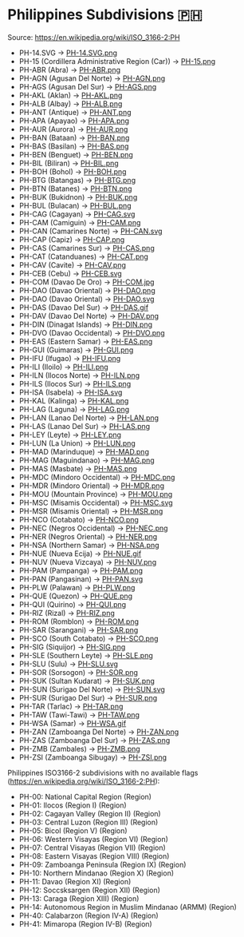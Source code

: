 # Philippines Subdivisions 🇵🇭

Source: https://en.wikipedia.org/wiki/ISO_3166-2:PH

* PH-14.SVG -> [PH-14.SVG.png](https://github.com/amckenna41/iso3166-flag-icons/blob/main/iso3166-2-icons/PH/PH-14.SVG.png)
* PH-15 (Cordillera Administrative Region (Car)) -> [PH-15.png](https://github.com/amckenna41/iso3166-flag-icons/blob/main/iso3166-2-icons/PH/PH-15.png)
* PH-ABR (Abra) -> [PH-ABR.png](https://github.com/amckenna41/iso3166-flag-icons/blob/main/iso3166-2-icons/PH/PH-ABR.png)
* PH-AGN (Agusan Del Norte) -> [PH-AGN.png](https://github.com/amckenna41/iso3166-flag-icons/blob/main/iso3166-2-icons/PH/PH-AGN.png)
* PH-AGS (Agusan Del Sur) -> [PH-AGS.png](https://github.com/amckenna41/iso3166-flag-icons/blob/main/iso3166-2-icons/PH/PH-AGS.png)
* PH-AKL (Aklan) -> [PH-AKL.png](https://github.com/amckenna41/iso3166-flag-icons/blob/main/iso3166-2-icons/PH/PH-AKL.png)
* PH-ALB (Albay) -> [PH-ALB.png](https://github.com/amckenna41/iso3166-flag-icons/blob/main/iso3166-2-icons/PH/PH-ALB.png)
* PH-ANT (Antique) -> [PH-ANT.png](https://github.com/amckenna41/iso3166-flag-icons/blob/main/iso3166-2-icons/PH/PH-ANT.png)
* PH-APA (Apayao) -> [PH-APA.png](https://github.com/amckenna41/iso3166-flag-icons/blob/main/iso3166-2-icons/PH/PH-APA.png)
* PH-AUR (Aurora) -> [PH-AUR.png](https://github.com/amckenna41/iso3166-flag-icons/blob/main/iso3166-2-icons/PH/PH-AUR.png)
* PH-BAN (Bataan) -> [PH-BAN.png](https://github.com/amckenna41/iso3166-flag-icons/blob/main/iso3166-2-icons/PH/PH-BAN.png)
* PH-BAS (Basilan) -> [PH-BAS.png](https://github.com/amckenna41/iso3166-flag-icons/blob/main/iso3166-2-icons/PH/PH-BAS.png)
* PH-BEN (Benguet) -> [PH-BEN.png](https://github.com/amckenna41/iso3166-flag-icons/blob/main/iso3166-2-icons/PH/PH-BEN.png)
* PH-BIL (Biliran) -> [PH-BIL.png](https://github.com/amckenna41/iso3166-flag-icons/blob/main/iso3166-2-icons/PH/PH-BIL.png)
* PH-BOH (Bohol) -> [PH-BOH.png](https://github.com/amckenna41/iso3166-flag-icons/blob/main/iso3166-2-icons/PH/PH-BOH.png)
* PH-BTG (Batangas) -> [PH-BTG.png](https://github.com/amckenna41/iso3166-flag-icons/blob/main/iso3166-2-icons/PH/PH-BTG.png)
* PH-BTN (Batanes) -> [PH-BTN.png](https://github.com/amckenna41/iso3166-flag-icons/blob/main/iso3166-2-icons/PH/PH-BTN.png)
* PH-BUK (Bukidnon) -> [PH-BUK.png](https://github.com/amckenna41/iso3166-flag-icons/blob/main/iso3166-2-icons/PH/PH-BUK.png)
* PH-BUL (Bulacan) -> [PH-BUL.png](https://github.com/amckenna41/iso3166-flag-icons/blob/main/iso3166-2-icons/PH/PH-BUL.png)
* PH-CAG (Cagayan) -> [PH-CAG.svg](https://github.com/amckenna41/iso3166-flag-icons/blob/main/iso3166-2-icons/PH/PH-CAG.svg)
* PH-CAM (Camiguin) -> [PH-CAM.png](https://github.com/amckenna41/iso3166-flag-icons/blob/main/iso3166-2-icons/PH/PH-CAM.png)
* PH-CAN (Camarines Norte) -> [PH-CAN.svg](https://github.com/amckenna41/iso3166-flag-icons/blob/main/iso3166-2-icons/PH/PH-CAN.svg)
* PH-CAP (Capiz) -> [PH-CAP.png](https://github.com/amckenna41/iso3166-flag-icons/blob/main/iso3166-2-icons/PH/PH-CAP.png)
* PH-CAS (Camarines Sur) -> [PH-CAS.png](https://github.com/amckenna41/iso3166-flag-icons/blob/main/iso3166-2-icons/PH/PH-CAS.png)
* PH-CAT (Catanduanes) -> [PH-CAT.png](https://github.com/amckenna41/iso3166-flag-icons/blob/main/iso3166-2-icons/PH/PH-CAT.png)
* PH-CAV (Cavite) -> [PH-CAV.png](https://github.com/amckenna41/iso3166-flag-icons/blob/main/iso3166-2-icons/PH/PH-CAV.png)
* PH-CEB (Cebu) -> [PH-CEB.svg](https://github.com/amckenna41/iso3166-flag-icons/blob/main/iso3166-2-icons/PH/PH-CEB.svg)
* PH-COM (Davao De Oro) -> [PH-COM.jpg](https://github.com/amckenna41/iso3166-flag-icons/blob/main/iso3166-2-icons/PH/PH-COM.jpg)
* PH-DAO (Davao Oriental) -> [PH-DAO.png](https://github.com/amckenna41/iso3166-flag-icons/blob/main/iso3166-2-icons/PH/PH-DAO.png)
* PH-DAO (Davao Oriental) -> [PH-DAO.svg](https://github.com/amckenna41/iso3166-flag-icons/blob/main/iso3166-2-icons/PH/PH-DAO.svg)
* PH-DAS (Davao Del Sur) -> [PH-DAS.gif](https://github.com/amckenna41/iso3166-flag-icons/blob/main/iso3166-2-icons/PH/PH-DAS.gif)
* PH-DAV (Davao Del Norte) -> [PH-DAV.png](https://github.com/amckenna41/iso3166-flag-icons/blob/main/iso3166-2-icons/PH/PH-DAV.png)
* PH-DIN (Dinagat Islands) -> [PH-DIN.png](https://github.com/amckenna41/iso3166-flag-icons/blob/main/iso3166-2-icons/PH/PH-DIN.png)
* PH-DVO (Davao Occidental) -> [PH-DVO.png](https://github.com/amckenna41/iso3166-flag-icons/blob/main/iso3166-2-icons/PH/PH-DVO.png)
* PH-EAS (Eastern Samar) -> [PH-EAS.png](https://github.com/amckenna41/iso3166-flag-icons/blob/main/iso3166-2-icons/PH/PH-EAS.png)
* PH-GUI (Guimaras) -> [PH-GUI.png](https://github.com/amckenna41/iso3166-flag-icons/blob/main/iso3166-2-icons/PH/PH-GUI.png)
* PH-IFU (Ifugao) -> [PH-IFU.png](https://github.com/amckenna41/iso3166-flag-icons/blob/main/iso3166-2-icons/PH/PH-IFU.png)
* PH-ILI (Iloilo) -> [PH-ILI.png](https://github.com/amckenna41/iso3166-flag-icons/blob/main/iso3166-2-icons/PH/PH-ILI.png)
* PH-ILN (Ilocos Norte) -> [PH-ILN.png](https://github.com/amckenna41/iso3166-flag-icons/blob/main/iso3166-2-icons/PH/PH-ILN.png)
* PH-ILS (Ilocos Sur) -> [PH-ILS.png](https://github.com/amckenna41/iso3166-flag-icons/blob/main/iso3166-2-icons/PH/PH-ILS.png)
* PH-ISA (Isabela) -> [PH-ISA.svg](https://github.com/amckenna41/iso3166-flag-icons/blob/main/iso3166-2-icons/PH/PH-ISA.svg)
* PH-KAL (Kalinga) -> [PH-KAL.png](https://github.com/amckenna41/iso3166-flag-icons/blob/main/iso3166-2-icons/PH/PH-KAL.png)
* PH-LAG (Laguna) -> [PH-LAG.png](https://github.com/amckenna41/iso3166-flag-icons/blob/main/iso3166-2-icons/PH/PH-LAG.png)
* PH-LAN (Lanao Del Norte) -> [PH-LAN.png](https://github.com/amckenna41/iso3166-flag-icons/blob/main/iso3166-2-icons/PH/PH-LAN.png)
* PH-LAS (Lanao Del Sur) -> [PH-LAS.png](https://github.com/amckenna41/iso3166-flag-icons/blob/main/iso3166-2-icons/PH/PH-LAS.png)
* PH-LEY (Leyte) -> [PH-LEY.png](https://github.com/amckenna41/iso3166-flag-icons/blob/main/iso3166-2-icons/PH/PH-LEY.png)
* PH-LUN (La Union) -> [PH-LUN.png](https://github.com/amckenna41/iso3166-flag-icons/blob/main/iso3166-2-icons/PH/PH-LUN.png)
* PH-MAD (Marinduque) -> [PH-MAD.png](https://github.com/amckenna41/iso3166-flag-icons/blob/main/iso3166-2-icons/PH/PH-MAD.png)
* PH-MAG (Maguindanao) -> [PH-MAG.png](https://github.com/amckenna41/iso3166-flag-icons/blob/main/iso3166-2-icons/PH/PH-MAG.png)
* PH-MAS (Masbate) -> [PH-MAS.png](https://github.com/amckenna41/iso3166-flag-icons/blob/main/iso3166-2-icons/PH/PH-MAS.png)
* PH-MDC (Mindoro Occidental) -> [PH-MDC.png](https://github.com/amckenna41/iso3166-flag-icons/blob/main/iso3166-2-icons/PH/PH-MDC.png)
* PH-MDR (Mindoro Oriental) -> [PH-MDR.png](https://github.com/amckenna41/iso3166-flag-icons/blob/main/iso3166-2-icons/PH/PH-MDR.png)
* PH-MOU (Mountain Province) -> [PH-MOU.png](https://github.com/amckenna41/iso3166-flag-icons/blob/main/iso3166-2-icons/PH/PH-MOU.png)
* PH-MSC (Misamis Occidental) -> [PH-MSC.svg](https://github.com/amckenna41/iso3166-flag-icons/blob/main/iso3166-2-icons/PH/PH-MSC.svg)
* PH-MSR (Misamis Oriental) -> [PH-MSR.png](https://github.com/amckenna41/iso3166-flag-icons/blob/main/iso3166-2-icons/PH/PH-MSR.png)
* PH-NCO (Cotabato) -> [PH-NCO.png](https://github.com/amckenna41/iso3166-flag-icons/blob/main/iso3166-2-icons/PH/PH-NCO.png)
* PH-NEC (Negros Occidental) -> [PH-NEC.png](https://github.com/amckenna41/iso3166-flag-icons/blob/main/iso3166-2-icons/PH/PH-NEC.png)
* PH-NER (Negros Oriental) -> [PH-NER.png](https://github.com/amckenna41/iso3166-flag-icons/blob/main/iso3166-2-icons/PH/PH-NER.png)
* PH-NSA (Northern Samar) -> [PH-NSA.png](https://github.com/amckenna41/iso3166-flag-icons/blob/main/iso3166-2-icons/PH/PH-NSA.png)
* PH-NUE (Nueva Ecija) -> [PH-NUE.gif](https://github.com/amckenna41/iso3166-flag-icons/blob/main/iso3166-2-icons/PH/PH-NUE.gif)
* PH-NUV (Nueva Vizcaya) -> [PH-NUV.png](https://github.com/amckenna41/iso3166-flag-icons/blob/main/iso3166-2-icons/PH/PH-NUV.png)
* PH-PAM (Pampanga) -> [PH-PAM.png](https://github.com/amckenna41/iso3166-flag-icons/blob/main/iso3166-2-icons/PH/PH-PAM.png)
* PH-PAN (Pangasinan) -> [PH-PAN.svg](https://github.com/amckenna41/iso3166-flag-icons/blob/main/iso3166-2-icons/PH/PH-PAN.svg)
* PH-PLW (Palawan) -> [PH-PLW.png](https://github.com/amckenna41/iso3166-flag-icons/blob/main/iso3166-2-icons/PH/PH-PLW.png)
* PH-QUE (Quezon) -> [PH-QUE.png](https://github.com/amckenna41/iso3166-flag-icons/blob/main/iso3166-2-icons/PH/PH-QUE.png)
* PH-QUI (Quirino) -> [PH-QUI.png](https://github.com/amckenna41/iso3166-flag-icons/blob/main/iso3166-2-icons/PH/PH-QUI.png)
* PH-RIZ (Rizal) -> [PH-RIZ.png](https://github.com/amckenna41/iso3166-flag-icons/blob/main/iso3166-2-icons/PH/PH-RIZ.png)
* PH-ROM (Romblon) -> [PH-ROM.png](https://github.com/amckenna41/iso3166-flag-icons/blob/main/iso3166-2-icons/PH/PH-ROM.png)
* PH-SAR (Sarangani) -> [PH-SAR.png](https://github.com/amckenna41/iso3166-flag-icons/blob/main/iso3166-2-icons/PH/PH-SAR.png)
* PH-SCO (South Cotabato) -> [PH-SCO.png](https://github.com/amckenna41/iso3166-flag-icons/blob/main/iso3166-2-icons/PH/PH-SCO.png)
* PH-SIG (Siquijor) -> [PH-SIG.png](https://github.com/amckenna41/iso3166-flag-icons/blob/main/iso3166-2-icons/PH/PH-SIG.png)
* PH-SLE (Southern Leyte) -> [PH-SLE.png](https://github.com/amckenna41/iso3166-flag-icons/blob/main/iso3166-2-icons/PH/PH-SLE.png)
* PH-SLU (Sulu) -> [PH-SLU.svg](https://github.com/amckenna41/iso3166-flag-icons/blob/main/iso3166-2-icons/PH/PH-SLU.svg)
* PH-SOR (Sorsogon) -> [PH-SOR.png](https://github.com/amckenna41/iso3166-flag-icons/blob/main/iso3166-2-icons/PH/PH-SOR.png)
* PH-SUK (Sultan Kudarat) -> [PH-SUK.png](https://github.com/amckenna41/iso3166-flag-icons/blob/main/iso3166-2-icons/PH/PH-SUK.png)
* PH-SUN (Surigao Del Norte) -> [PH-SUN.svg](https://github.com/amckenna41/iso3166-flag-icons/blob/main/iso3166-2-icons/PH/PH-SUN.svg)
* PH-SUR (Surigao Del Sur) -> [PH-SUR.png](https://github.com/amckenna41/iso3166-flag-icons/blob/main/iso3166-2-icons/PH/PH-SUR.png)
* PH-TAR (Tarlac) -> [PH-TAR.png](https://github.com/amckenna41/iso3166-flag-icons/blob/main/iso3166-2-icons/PH/PH-TAR.png)
* PH-TAW (Tawi-Tawi) -> [PH-TAW.png](https://github.com/amckenna41/iso3166-flag-icons/blob/main/iso3166-2-icons/PH/PH-TAW.png)
* PH-WSA (Samar) -> [PH-WSA.gif](https://github.com/amckenna41/iso3166-flag-icons/blob/main/iso3166-2-icons/PH/PH-WSA.gif)
* PH-ZAN (Zamboanga Del Norte) -> [PH-ZAN.png](https://github.com/amckenna41/iso3166-flag-icons/blob/main/iso3166-2-icons/PH/PH-ZAN.png)
* PH-ZAS (Zamboanga Del Sur) -> [PH-ZAS.png](https://github.com/amckenna41/iso3166-flag-icons/blob/main/iso3166-2-icons/PH/PH-ZAS.png)
* PH-ZMB (Zambales) -> [PH-ZMB.png](https://github.com/amckenna41/iso3166-flag-icons/blob/main/iso3166-2-icons/PH/PH-ZMB.png)
* PH-ZSI (Zamboanga Sibugay) -> [PH-ZSI.png](https://github.com/amckenna41/iso3166-flag-icons/blob/main/iso3166-2-icons/PH/PH-ZSI.png)

Philippines ISO3166-2 subdivisions with no available flags (https://en.wikipedia.org/wiki/ISO_3166-2:PH):

* PH-00: National Capital Region (Region)
* PH-01: Ilocos (Region I) (Region)
* PH-02: Cagayan Valley (Region II) (Region)
* PH-03: Central Luzon (Region III) (Region)
* PH-05: Bicol (Region V) (Region)
* PH-06: Western Visayas (Region VI) (Region)
* PH-07: Central Visayas (Region VII) (Region)
* PH-08: Eastern Visayas (Region VIII) (Region)
* PH-09: Zamboanga Peninsula (Region IX) (Region)
* PH-10: Northern Mindanao (Region X) (Region)
* PH-11: Davao (Region XI) (Region)
* PH-12: Soccsksargen (Region XII) (Region)
* PH-13: Caraga (Region XIII) (Region)
* PH-14: Autonomous Region in Muslim Mindanao (ARMM) (Region)
* PH-40: Calabarzon (Region IV-A) (Region)
* PH-41: Mimaropa (Region IV-B) (Region)